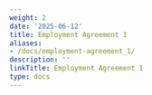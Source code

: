 ```yaml
---
weight: 2
date: '2025-06-12'
title: Employment Agreement 1
aliases:
- /docs/employment-agreement_1/
description: ''
linkTitle: Employment Agreement 1
type: docs
---
```


